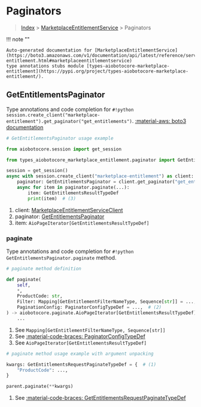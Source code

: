 # Paginators

> [Index](../README.md) > [MarketplaceEntitlementService](./README.md) > Paginators

!!! note ""

    Auto-generated documentation for [MarketplaceEntitlementService](https://boto3.amazonaws.com/v1/documentation/api/latest/reference/services/marketplace-entitlement.html#marketplaceentitlementservice)
    type annotations stubs module [types-aiobotocore-marketplace-entitlement](https://pypi.org/project/types-aiobotocore-marketplace-entitlement/).

## GetEntitlementsPaginator

Type annotations and code completion for `#!python session.create_client("marketplace-entitlement").get_paginator("get_entitlements")`.
[:material-aws: boto3 documentation](https://boto3.amazonaws.com/v1/documentation/api/latest/reference/services/marketplace-entitlement/paginator/GetEntitlements.html#MarketplaceEntitlementService.Paginator.GetEntitlements)

```python
# GetEntitlementsPaginator usage example

from aiobotocore.session import get_session

from types_aiobotocore_marketplace_entitlement.paginator import GetEntitlementsPaginator

session = get_session()
async with session.create_client("marketplace-entitlement") as client:  # (1)
    paginator: GetEntitlementsPaginator = client.get_paginator("get_entitlements")  # (2)
    async for item in paginator.paginate(...):
        item: GetEntitlementsResultTypeDef
        print(item)  # (3)
```

1. client: [MarketplaceEntitlementServiceClient](./client.md)
2. paginator: [GetEntitlementsPaginator](./paginators.md#getentitlementspaginator)
3. item: `AioPageIterator[GetEntitlementsResultTypeDef]`


### paginate

Type annotations and code completion for `#!python GetEntitlementsPaginator.paginate` method.

```python
# paginate method definition

def paginate(
    self,
    *,
    ProductCode: str,
    Filter: Mapping[GetEntitlementFilterNameType, Sequence[str]] = ...,  # (1)
    PaginationConfig: PaginatorConfigTypeDef = ...,  # (2)
) -> aiobotocore.paginate.AioPageIterator[GetEntitlementsResultTypeDef]:  # (3)
    ...
```

1. See `Mapping[GetEntitlementFilterNameType, Sequence[str]]`
2. See [:material-code-braces: PaginatorConfigTypeDef](./type_defs.md#paginatorconfigtypedef)
3. See `AioPageIterator[GetEntitlementsResultTypeDef]`


```python
# paginate method usage example with argument unpacking

kwargs: GetEntitlementsRequestPaginateTypeDef = {  # (1)
    "ProductCode": ...,
}

parent.paginate(**kwargs)
```

1. See [:material-code-braces: GetEntitlementsRequestPaginateTypeDef](./type_defs.md#getentitlementsrequestpaginatetypedef)
